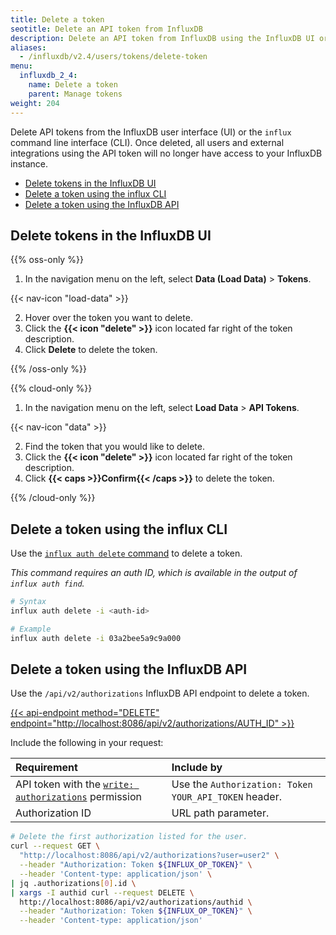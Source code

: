 ```yaml
---
title: Delete a token
seotitle: Delete an API token from InfluxDB
description: Delete an API token from InfluxDB using the InfluxDB UI or the `influx` CLI.
aliases:
  - /influxdb/v2.4/users/tokens/delete-token
menu:
  influxdb_2_4:
    name: Delete a token
    parent: Manage tokens
weight: 204
---
```


Delete API tokens from the InfluxDB user interface (UI) or the `influx` command line interface (CLI).
Once deleted, all users and external integrations using the API token will no longer
have access to your InfluxDB instance.

- [Delete tokens in the InfluxDB UI](#delete-tokens-in-the-influxdb-ui)
- [Delete a token using the influx CLI](#delete-a-token-using-the-influx-cli)
- [Delete a token using the InfluxDB API](#delete-a-token-using-the-influxdb-api)

## Delete tokens in the InfluxDB UI

{{% oss-only %}}

1. In the navigation menu on the left, select **Data (Load Data)** > **Tokens**.

{{< nav-icon "load-data" >}}

2. Hover over the token you want to delete.
3. Click the **{{< icon "delete" >}}** icon located far right of the token description.
3. Click **Delete** to delete the token.

{{% /oss-only %}}

{{% cloud-only %}}

1. In the navigation menu on the left, select **Load Data** > **API Tokens**.

{{< nav-icon "data" >}}

2. Find the token that you would like to delete.
3. Click the **{{< icon "delete" >}}** icon located far right of the token description.
4. Click **{{< caps >}}Confirm{{< /caps >}}** to delete the token.

{{% /cloud-only %}}

## Delete a token using the influx CLI

Use the [`influx auth delete` command](/influxdb/v2.4/reference/cli/influx/auth/delete)
to delete a token.

_This command requires an auth ID, which is available in the output of `influx auth find`._

```sh
# Syntax
influx auth delete -i <auth-id>

# Example
influx auth delete -i 03a2bee5a9c9a000
```

## Delete a token using the InfluxDB API

Use the `/api/v2/authorizations` InfluxDB API endpoint to delete a token.

[{{< api-endpoint method="DELETE" endpoint="http://localhost:8086/api/v2/authorizations/AUTH_ID" >}}](/influxdb/v2.4/api/#operation/DeleteAuthorizationsID)

Include the following in your request:

| Requirement          | Include by                                               |
|:-----------          |:----------                                               |
| API token with the [`write: authorizations`](/influxdb/v2.4/api/#operation/PostAuthorizations) permission  | Use the `Authorization: Token YOUR_API_TOKEN` header. |
| Authorization ID     | URL path parameter. |

```sh
# Delete the first authorization listed for the user.
curl --request GET \
  "http://localhost:8086/api/v2/authorizations?user=user2" \
  --header "Authorization: Token ${INFLUX_OP_TOKEN}" \
  --header 'Content-type: application/json' \
| jq .authorizations[0].id \
| xargs -I authid curl --request DELETE \
  http://localhost:8086/api/v2/authorizations/authid \
  --header "Authorization: Token ${INFLUX_OP_TOKEN}" \
  --header 'Content-type: application/json'
```
